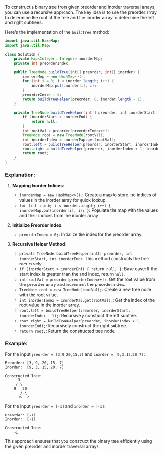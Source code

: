 To construct a binary tree from given preorder and inorder traversal arrays, you can use a recursive approach. The key idea is to use the preorder array to determine the root of the tree and the inorder array to determine the left and right subtrees.

Here's the implementation of the `buildTree` method:

```java
import java.util.HashMap;
import java.util.Map;

class Solution {
    private Map<Integer, Integer> inorderMap;
    private int preorderIndex;

    public TreeNode buildTree(int[] preorder, int[] inorder) {
        inorderMap = new HashMap<>();
        for (int i = 0; i < inorder.length; i++) {
            inorderMap.put(inorder[i], i);
        }
        preorderIndex = 0;
        return buildTreeHelper(preorder, 0, inorder.length - 1);
    }

    private TreeNode buildTreeHelper(int[] preorder, int inorderStart, int inorderEnd) {
        if (inorderStart > inorderEnd) {
            return null;
        }
        int rootVal = preorder[preorderIndex++];
        TreeNode root = new TreeNode(rootVal);
        int inorderIndex = inorderMap.get(rootVal);
        root.left = buildTreeHelper(preorder, inorderStart, inorderIndex - 1);
        root.right = buildTreeHelper(preorder, inorderIndex + 1, inorderEnd);
        return root;
    }
}
```

### Explanation:
1. **Mapping Inorder Indices**:
   - `inorderMap = new HashMap<>();`: Create a map to store the indices of values in the inorder array for quick lookup.
   - `for (int i = 0; i < inorder.length; i++) { inorderMap.put(inorder[i], i); }`: Populate the map with the values and their indices from the inorder array.

2. **Initialize Preorder Index**:
   - `preorderIndex = 0;`: Initialize the index for the preorder array.

3. **Recursive Helper Method**:
   - `private TreeNode buildTreeHelper(int[] preorder, int inorderStart, int inorderEnd)`: This method constructs the tree recursively.
   - `if (inorderStart > inorderEnd) { return null; }`: Base case: If the start index is greater than the end index, return `null`.
   - `int rootVal = preorder[preorderIndex++];`: Get the root value from the preorder array and increment the preorder index.
   - `TreeNode root = new TreeNode(rootVal);`: Create a new tree node with the root value.
   - `int inorderIndex = inorderMap.get(rootVal);`: Get the index of the root value in the inorder array.
   - `root.left = buildTreeHelper(preorder, inorderStart, inorderIndex - 1);`: Recursively construct the left subtree.
   - `root.right = buildTreeHelper(preorder, inorderIndex + 1, inorderEnd);`: Recursively construct the right subtree.
   - `return root;`: Return the constructed tree node.

### Example:
For the input `preorder = [3,9,20,15,7]` and `inorder = [9,3,15,20,7]`:

```
Preorder: [3, 9, 20, 15, 7]
Inorder:  [9, 3, 15, 20, 7]

Constructed Tree:
      3
     / \
    9   20
       / \
      15  7
```

For the input `preorder = [-1]` and `inorder = [-1]`:

```
Preorder: [-1]
Inorder:  [-1]

Constructed Tree:
    -1
```

This approach ensures that you construct the binary tree efficiently using the given preorder and inorder traversal arrays.

